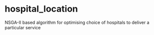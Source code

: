 # hospital_location
NSGA-II based algorithm for optimising choice of hospitals to deliver a particular service
